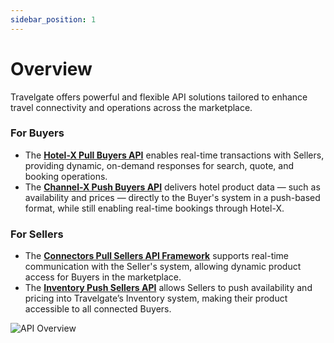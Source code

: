 ```yaml
---
sidebar_position: 1
---
```


# Overview

Travelgate offers powerful and flexible API solutions tailored to enhance travel connectivity and operations across the marketplace.

### For Buyers  

- The [**Hotel-X Pull Buyers API**](/docs/apis/for-buyers/hotel-x-pull-buyers-api/quickstart.mdx) enables real-time transactions with Sellers, providing dynamic, on-demand responses for search, quote, and booking operations.  
- The [**Channel-X Push Buyers API**](/docs/apis/for-buyers/channel-x-push-buyers-api/quickstart.mdx) delivers hotel product data — such as availability and prices — directly to the Buyer's system in a push-based format, while still enabling real-time bookings through Hotel-X.

### For Sellers  

- The [**Connectors Pull Sellers API Framework**](/docs/apis/for-sellers/connectors-pull-developers-api/Overview) supports real-time communication with the Seller's system, allowing dynamic product access for Buyers in the marketplace.  
- The [**Inventory Push Sellers API**](/docs/apis/for-sellers/inventory-push-graphql-api/quickstart.mdx) allows Sellers to push availability and pricing into Travelgate’s Inventory system, making their product accessible to all connected Buyers.

![API Overview](https://storage.travelgate.com/docs/APIs_Overview.svg)
